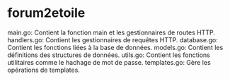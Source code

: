 # forum2etoile
main.go: Contient la fonction main et les gestionnaires de routes HTTP.
handlers.go: Contient les gestionnaires de requêtes HTTP.
database.go: Contient les fonctions liées à la base de données.
models.go: Contient les définitions des structures de données.
utils.go: Contient les fonctions utilitaires comme le hachage de mot de passe.
templates.go: Gère les opérations de templates.